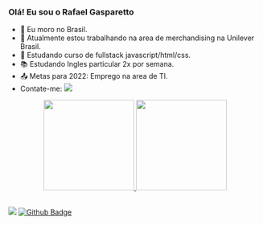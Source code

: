 ### Olá! Eu sou o Rafael Gasparetto

- :house_with_garden: Eu moro no Brasil.
- 🔭 Atualmente estou trabalhando na area de merchandising na Unilever Brasil.
- 🌱 Estudando curso de fullstack javascript/html/css.
- :books: Estudando Ingles particular 2x por semana.
- :outbox_tray: Metas para 2022: Emprego na area de TI.
- Contate-me: <a href = "mailto:rflk.89@gmail.com"><img src="https://img.shields.io/badge/-Gmail-%23333?style=for-the-badge&logo=gmail&logoColor=white" target="_blank"></a> 
     
<div align="center">
  <a href="https://github.com/Rafaelgasparetto">
  <img height="180em" src="https://github-readme-stats.vercel.app/api?username=Rafaelgasparetto&show_icons=true&theme=merko&include_all_commits=true&count_private=true"/>
  <img height="180em" src="https://github-readme-stats.vercel.app/api/top-langs/?username=Rafaelgasparetto&layout=compact&langs_count=7&theme=merko"/>
</div>
  
##
  <a href="https://www.linkedin.com/in/rafael-gasparetto/" target="_blank"><img src="https://img.shields.io/badge/-LinkedIn-%230077B5?style=for-the-badge&logo=linkedin&logoColor=white" target="_blank"></a>
  [![Github Badge](https://img.shields.io/badge/-Github-000?style=flat-square&logo=Github&logoColor=white&link=https://github.com/Rafaelgasparetto)](https://github.com/Rafaelgasparetto)
  
